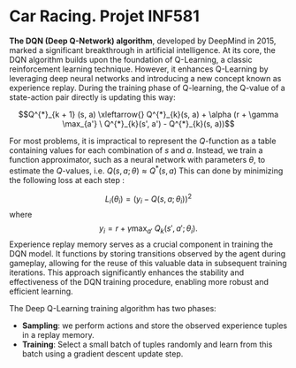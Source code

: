 # Car Racing. Projet INF581

**The DQN (Deep Q-Network) algorithm**, developed by DeepMind in 2015, marked a significant breakthrough in artificial intelligence. At its core, the DQN algorithm builds upon the foundation of Q-Learning, a classic reinforcement learning technique. However, it enhances Q-Learning by leveraging deep neural networks and introducing a new concept known as experience replay.
During the training phase of Q-learning, the Q-value of a state-action pair directly is updating this way:

$$Q^{*}_{k + 1} (s, a) \xleftarrow{} Q^{*}_{k}(s, a) + \alpha (r + \gamma 
\max_{a'} \ Q^{*}_{k}(s', a') - Q^{*}_{k}(s, a))$$

For most problems, it is impractical to represent the $Q$-function as a table containing values for each combination of $s$ and $a$. Instead, we train a function approximator, such as a neural network with parameters $\theta$, to estimate the $Q$-values, i.e. $Q(s,a;\theta) \approx Q^{*}(s,a)$
This can done by minimizing the following loss at each step :

$$  L_i (\theta_i) = (y_i - Q(s, a; \theta_i)) ^ 2$$
where $$ y_i = r + \gamma \max_{a'} \ Q_{k}(s', a'; \theta_i).$$
Experience replay memory serves as a crucial component in training the DQN model. It functions by storing transitions observed by the agent during gameplay, allowing for the reuse of this valuable data in subsequent training iterations. This approach significantly enhances the stability and effectiveness of the DQN training procedure, enabling more robust and efficient learning.

The Deep Q-Learning training algorithm has two phases:
- **Sampling**: we perform actions and store the observed experience tuples in a replay memory.
- **Training**: Select a small batch of tuples randomly and learn from this batch using a gradient descent update step.
